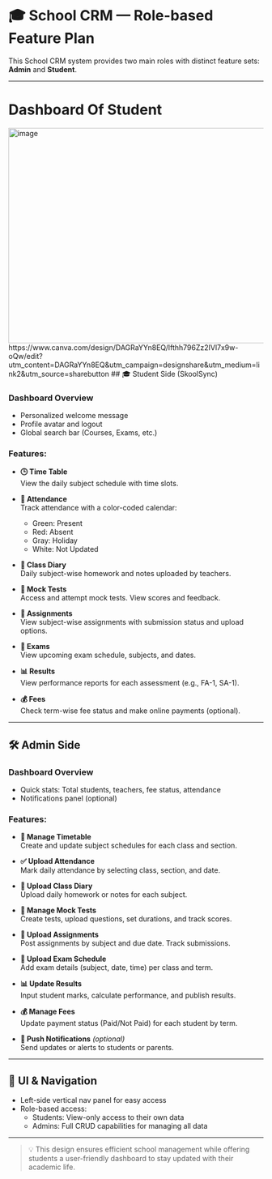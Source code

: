 
# 🎓 School CRM — Role-based Feature Plan

This School CRM system provides two main roles with distinct feature sets: **Admin** and **Student**.

---
# Dashboard Of Student
<img width="765" height="425" alt="image" src="https://github.com/user-attachments/assets/9a2eff94-9871-4c14-8392-b1809b62f2c7" />
https://www.canva.com/design/DAGRaYYn8EQ/lfthh796Zz2IVl7x9w-oQw/edit?utm_content=DAGRaYYn8EQ&utm_campaign=designshare&utm_medium=link2&utm_source=sharebutton
## 🎓 Student Side (SkoolSync)

### Dashboard Overview
- Personalized welcome message
- Profile avatar and logout
- Global search bar (Courses, Exams, etc.)

### Features:
- **🕒 Time Table**  
  View the daily subject schedule with time slots.

- **📅 Attendance**  
  Track attendance with a color-coded calendar:
  - Green: Present
  - Red: Absent
  - Gray: Holiday
  - White: Not Updated

- **📘 Class Diary**  
  Daily subject-wise homework and notes uploaded by teachers.

- **🧪 Mock Tests**  
  Access and attempt mock tests. View scores and feedback.

- **📝 Assignments**  
  View subject-wise assignments with submission status and upload options.

- **📖 Exams**  
  View upcoming exam schedule, subjects, and dates.

- **📊 Results**  
  View performance reports for each assessment (e.g., FA-1, SA-1).

- **💰 Fees**  
  Check term-wise fee status and make online payments (optional).

---

## 🛠️ Admin Side

### Dashboard Overview
- Quick stats: Total students, teachers, fee status, attendance
- Notifications panel (optional)

### Features:
- **📅 Manage Timetable**  
  Create and update subject schedules for each class and section.

- **✅ Upload Attendance**  
  Mark daily attendance by selecting class, section, and date.

- **📓 Upload Class Diary**  
  Upload daily homework or notes for each subject.

- **🧪 Manage Mock Tests**  
  Create tests, upload questions, set durations, and track scores.

- **📄 Upload Assignments**  
  Post assignments by subject and due date. Track submissions.

- **📝 Upload Exam Schedule**  
  Add exam details (subject, date, time) per class and term.

- **📊 Update Results**  
  Input student marks, calculate performance, and publish results.

- **💰 Manage Fees**  
  Update payment status (Paid/Not Paid) for each student by term.

- **🔔 Push Notifications** *(optional)*  
  Send updates or alerts to students or parents.

---

## 🧭 UI & Navigation
- Left-side vertical nav panel for easy access
- Role-based access:
  - Students: View-only access to their own data
  - Admins: Full CRUD capabilities for managing all data

---

> 💡 This design ensures efficient school management while offering students a user-friendly dashboard to stay updated with their academic life.

